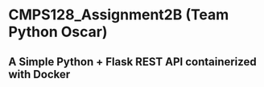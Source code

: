 # CMPS128_Assignment2B (Team Python Oscar)
## A Simple Python + Flask REST API containerized with Docker


